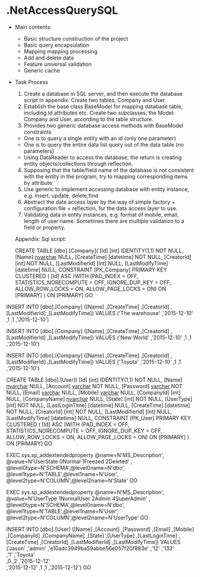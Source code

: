 # .NetAccessQuerySQL
+ Main contents:
  + Basic structure construction of the project
  + Basic query encapsulation
  + Mapping mapping processing
  + Add and delete data
  + Feature universal validation
  + Generic cache
+ Task Process
  1. Create a database in SQL server, and then execute the database script in appendix. Create two tables, Company and User.
  2. Establish the base class BaseModel for mapping database table, including Id attributes etc. Create two subclasses, the Model: Company and User, according to the table structure.
  3. Provides two generic database access methods with BaseModel constraints
	- One is to query a single entity with an id (only one parameter)
	- One is to query the entire data list query out of the data table (no parameters)
	- Using DataReader to access the database, the return is creating entity objects/collections through reflection. 
  4. Supposing that the table/field name of the database is not consistent with the entity in the program, try to mapping corresponding items by attribute
  5. Use generic to implement accessing database with entity instance, e.g. insert, update, delete,find
  6. Abstract the data access layer by the way of simple factory + configuration file + reflection, for the data access layer to use.
  7. Validating data in entity instances, e.g. format of mobile, email, length of user name. Sometimes there are multiple validation to a field or property.
   
  
  Appendix: Sql script:
	
	CREATE TABLE [dbo].[Company](
	[Id] [int] IDENTITY(1,1) NOT NULL,
	[Name] [nvarchar](500) NULL,
	[CreateTime] [datetime] NOT NULL,
	[CreatorId] [int] NOT NULL,
	[LastModifierId] [int] NULL,
	[LastModifyTime] [datetime] NULL,
 CONSTRAINT [PK_Company] PRIMARY KEY CLUSTERED 
(
	[Id] ASC
)WITH (PAD_INDEX = OFF, STATISTICS_NORECOMPUTE = OFF, IGNORE_DUP_KEY = OFF, ALLOW_ROW_LOCKS = ON, ALLOW_PAGE_LOCKS = ON) ON [PRIMARY]
) ON [PRIMARY]
GO
																																						
																																						
INSERT INTO [dbo].[Company]
           ([Name]
           ,[CreateTime]
           ,[CreatorId]
           ,[LastModifierId]
           ,[LastModifyTime])
     VALUES
           ('The warehouse'
           ,'2015-12-10'
           ,1
           ,1
           ,'2015-12-10')
																																						
																																						
INSERT INTO [dbo].[Company]
           ([Name]
           ,[CreateTime]
           ,[CreatorId]
           ,[LastModifierId]
           ,[LastModifyTime])
     VALUES
           ('New World'
           ,'2015-12-10'
           ,1
           ,1
           ,'2015-12-10')
																																						
																																						
INSERT INTO [dbo].[Company]
           ([Name]
           ,[CreateTime]
           ,[CreatorId]
           ,[LastModifierId]
           ,[LastModifyTime])
     VALUES
           ('Toyota'
           ,'2015-12-10'
           ,1
           ,1
           ,'2015-12-10')
																																						

																																						
																																						
CREATE TABLE [dbo].[User](
	[Id] [int] IDENTITY(1,1) NOT NULL,
	[Name] [nvarchar](50) NULL,
	[Account] [varchar](100) NOT NULL,
	[Password] [varchar](100) NOT NULL,
	[Email] [varchar](200) NULL,
	[Mobile] [varchar](30) NULL,
	[CompanyId] [int] NULL,
	[CompanyName] [nvarchar](500) NULL,
	[State] [int] NOT NULL,
	[UserType] [int] NOT NULL,
	[LastLoginTime] [datetime] NULL,
	[CreateTime] [datetime] NOT NULL,
	[CreatorId] [int] NOT NULL,
	[LastModifierId] [int] NULL,
	[LastModifyTime] [datetime] NULL,
 CONSTRAINT [PK_User] PRIMARY KEY CLUSTERED 
(
	[Id] ASC
)WITH (PAD_INDEX = OFF, STATISTICS_NORECOMPUTE = OFF, IGNORE_DUP_KEY = OFF, ALLOW_ROW_LOCKS = ON, ALLOW_PAGE_LOCKS = ON) ON [PRIMARY]
) ON [PRIMARY]
GO
																																						
EXEC sys.sp_addextendedproperty @name=N'MS_Description', @value=N'UserState  0Normal 1Freezed 2Deleted' , @level0type=N'SCHEMA',@level0name=N'dbo', @level1type=N'TABLE',@level1name=N'User', @level2type=N'COLUMN',@level2name=N'State'
GO
																																						
EXEC sys.sp_addextendedproperty @name=N'MS_Description', @value=N'UserType  1NormalUser 2Admin 4SuperAdmin' , @level0type=N'SCHEMA',@level0name=N'dbo', @level1type=N'TABLE',@level1name=N'User', @level2type=N'COLUMN',@level2name=N'UserType'
GO
																
					
																																						
INSERT INTO [dbo].[User]
           ([Name]
           ,[Account]
           ,[Password]
           ,[Email]
           ,[Mobile]
           ,[CompanyId]
           ,[CompanyName]
           ,[State]
           ,[UserType]
           ,[LastLoginTime]
           ,[CreateTime]
           ,[CreatorId]
           ,[LastModifierId]
           ,[LastModifyTime])
     VALUES
           ('Jason'
           ,'admin'
           ,'e10adc3949ba59abbe56e057f20f883e'
           ,'12'
           ,'133'	
           ,'1'	
           ,'Toyota'	
           ,0
           ,2
           ,'2015-12-12'	
           ,'2015-12-12'
           ,1
           ,1
           ,'2015-12-12')
GO
